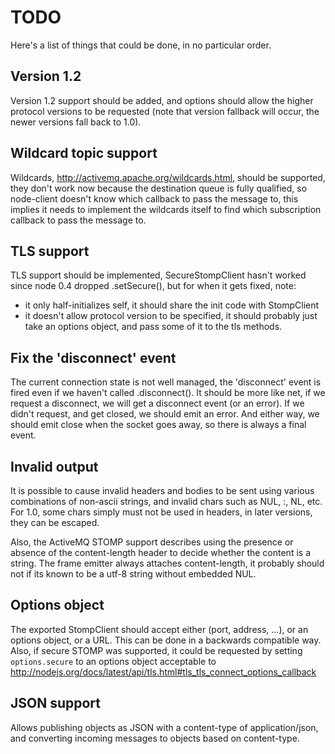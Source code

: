 # TODO

Here's a list of things that could be done, in no particular order.


## Version 1.2

Version 1.2 support should be added, and options should allow the higher
protocol versions to be requested (note that version fallback will occur, the
newer versions fall back to 1.0).

## Wildcard topic support

Wildcards, http://activemq.apache.org/wildcards.html, should be supported, they
don't work now because the destination queue is fully qualified, so node-client
doesn't know which callback to pass the message to, this implies it needs to
implement the wildcards itself to find which subscription callback to pass
the message to.

## TLS support

TLS support should be implemented, SecureStompClient hasn't worked since node
0.4 dropped .setSecure(), but for when it gets fixed, note:
- it only half-initializes self, it should share the init code with
  StompClient
- it doesn't allow protocol version to be specified, it should probably
  just take an options object, and pass some of it to the tls methods.

## Fix the 'disconnect' event

The current connection state is not well managed, the 'disconnect' event is
fired even if we haven't called .disconnect(). It should be more like net,
if we request a disconnect, we will get a disconnect event (or an error).
If we didn't request, and get closed, we should emit an error. And either way,
we should emit close when the socket goes away, so there is always a final
event.

## Invalid output

It is possible to cause invalid headers and bodies to be sent using various
combinations of non-ascii strings, and invalid chars such as NUL, :, NL, etc.
For 1.0, some chars simply must not be used in headers, in later versions, they
can be escaped.

Also, the ActiveMQ STOMP support describes using the presence or absence of the
content-length header to decide whether the content is a string. The frame
emitter always attaches content-length, it probably should not if its known to
be a utf-8 string without embedded NUL.

## Options object

The exported StompClient should accept either (port, address, ...), or an
options object, or a URL. This can be done in a backwards compatible way.  Also,
if secure STOMP was supported, it could be requested by setting `options.secure` to
an options object acceptable to
<http://nodejs.org/docs/latest/api/tls.html#tls_tls_connect_options_callback>

## JSON support

Allows publishing objects as JSON with a content-type of application/json, and
converting incoming messages to objects based on content-type.
